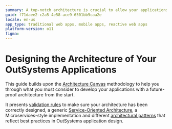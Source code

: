 ```yaml
---
summary: A top-notch architecture is crucial to allow your applications to grow and adapt to your OutSystems business requirements as they evolve, with minimal impacts.
guid: f71daee2-c2a5-4e58-ace9-6501bb9caa2e
locale: en-us
app_type: traditional web apps, mobile apps, reactive web apps
platform-version: o11
figma:
---
```


# Designing the Architecture of Your OutSystems Applications

This guide builds upon the [Architecture Canvas](https://success.outsystems.com/Documentation/Best_Practices/Architecture/Designing_the_Architecture_of_Your_OutSystems_Applications/The_Architecture_Canvas) methodology to help you through what you must consider to develop your applications with a future-proof architecture from the start.

It presents [validation rules](https://success.outsystems.com/Documentation/Best_Practices/Architecture/Designing_the_Architecture_of_Your_OutSystems_Applications/Validating_your_application_architecture) to make sure your architecture has been correctly designed, a generic [Service-Oriented Architecture](https://success.outsystems.com/Documentation/Best_Practices/Architecture/Designing_the_Architecture_of_Your_OutSystems_Applications/Service-Oriented_Architectures_for_OutSystems_applications), a Microservices-style implementation and different [architectural patterns](https://success.outsystems.com/Documentation/Best_Practices/Architecture/Designing_the_Architecture_of_Your_OutSystems_Applications/Integration_Patterns_for_Core_Services_Abstraction) that reflect best practices in OutSystems application design.
